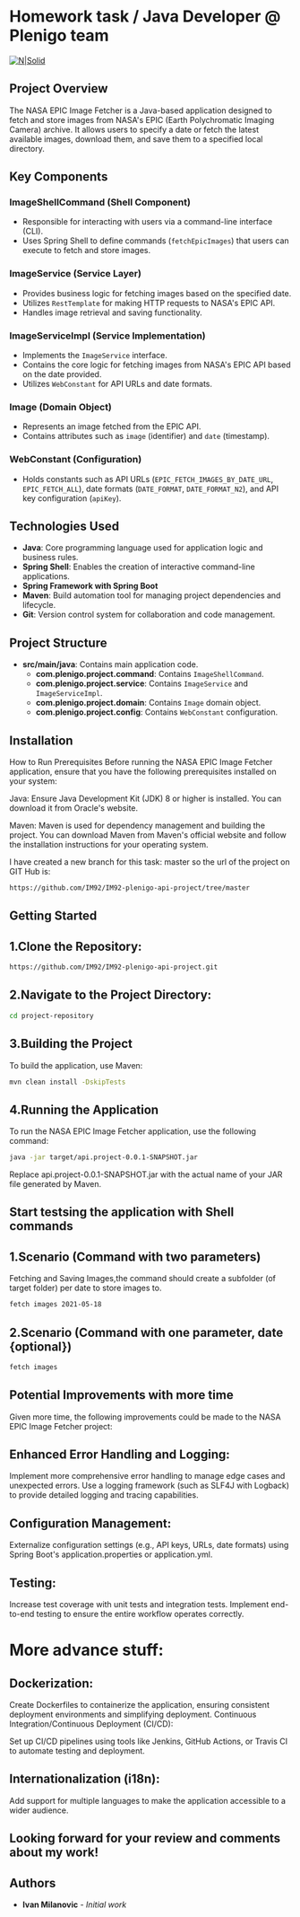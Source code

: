# Homework task / Java Developer @ Plenigo team
[![N|Solid](https://upload.wikimedia.org/wikipedia/commons/thumb/e/e5/NASA_logo.svg/220px-NASA_logo.svg.png)](https://api.nasa.gov/index.html#browseAPI)

## Project Overview

The NASA EPIC Image Fetcher is a Java-based application designed to fetch and store images from NASA's EPIC (Earth Polychromatic Imaging Camera) archive. It allows users to specify a date or fetch the latest available images, download them, and save them to a specified local directory.

## Key Components

### ImageShellCommand (Shell Component)
- Responsible for interacting with users via a command-line interface (CLI).
- Uses Spring Shell to define commands (`fetchEpicImages`) that users can execute to fetch and store images.

### ImageService (Service Layer)
- Provides business logic for fetching images based on the specified date.
- Utilizes `RestTemplate` for making HTTP requests to NASA's EPIC API.
- Handles image retrieval and saving functionality.

### ImageServiceImpl (Service Implementation)
- Implements the `ImageService` interface.
- Contains the core logic for fetching images from NASA's EPIC API based on the date provided.
- Utilizes `WebConstant` for API URLs and date formats.

### Image (Domain Object)
- Represents an image fetched from the EPIC API.
- Contains attributes such as `image` (identifier) and `date` (timestamp).

### WebConstant (Configuration)
- Holds constants such as API URLs (`EPIC_FETCH_IMAGES_BY_DATE_URL`, `EPIC_FETCH_ALL`), date formats (`DATE_FORMAT`, `DATE_FORMAT_N2`), and API key configuration (`apiKey`).

## Technologies Used

- **Java**: Core programming language used for application logic and business rules.
- **Spring Shell**: Enables the creation of interactive command-line applications.
- **Spring Framework with Spring Boot**
- **Maven**: Build automation tool for managing project dependencies and lifecycle.
- **Git**: Version control system for collaboration and code management.

## Project Structure

- **src/main/java**: Contains main application code.
  - **com.plenigo.project.command**: Contains `ImageShellCommand`.
  - **com.plenigo.project.service**: Contains `ImageService` and `ImageServiceImpl`.
  - **com.plenigo.project.domain**: Contains `Image` domain object.
  - **com.plenigo.project.config**: Contains `WebConstant` configuration.
 
## Installation
   How to Run
Prerequisites
Before running the NASA EPIC Image Fetcher application, ensure that you have the following prerequisites installed on your system:

Java: Ensure Java Development Kit (JDK) 8 or higher is installed. You can download it from Oracle's website.

Maven: Maven is used for dependency management and building the project. You can download Maven from Maven's official website and follow the installation instructions for your operating system.

I have created a new branch for this task: master so the url of the project on GIT Hub is:
```bash
https://github.com/IM92/IM92-plenigo-api-project/tree/master
```

## Getting Started
## 1.Clone the Repository:
```bash
https://github.com/IM92/IM92-plenigo-api-project.git
```
## 2.Navigate to the Project Directory:
```bash
cd project-repository
```
## 3.Building the Project
To build the application, use Maven:
```bash
mvn clean install -DskipTests
```
## 4.Running the Application
To run the NASA EPIC Image Fetcher application, use the following command:

```bash
java -jar target/api.project-0.0.1-SNAPSHOT.jar
```
Replace api.project-0.0.1-SNAPSHOT.jar with the actual name of your JAR file generated by Maven.

## Start testsing the application with Shell commands
## 1.Scenario (Command with two parameters)
Fetching and Saving Images,the command should create a subfolder (of target folder) per date to store images to.
```bash
fetch images 2021-05-18
```
## 2.Scenario (Command with one parameter, date {optional})
```bash
fetch images
```

## Potential Improvements with more time
Given more time, the following improvements could be made to the NASA EPIC Image Fetcher project:

## Enhanced Error Handling and Logging:

Implement more comprehensive error handling to manage edge cases and unexpected errors.
Use a logging framework (such as SLF4J with Logback) to provide detailed logging and tracing capabilities.
## Configuration Management:

Externalize configuration settings (e.g., API keys, URLs, date formats) using Spring Boot's application.properties or application.yml.

## Testing:

Increase test coverage with unit tests and integration tests.
Implement end-to-end testing to ensure the entire workflow operates correctly.

# More advance stuff:
## Dockerization:

Create Dockerfiles to containerize the application, ensuring consistent deployment environments and simplifying deployment.
Continuous Integration/Continuous Deployment (CI/CD):

Set up CI/CD pipelines using tools like Jenkins, GitHub Actions, or Travis CI to automate testing and deployment.

## Internationalization (i18n):

Add support for multiple languages to make the application accessible to a wider audience.

## Looking forward for your review and comments about my work!

## Authors
* **Ivan Milanovic** - *Initial work* 
